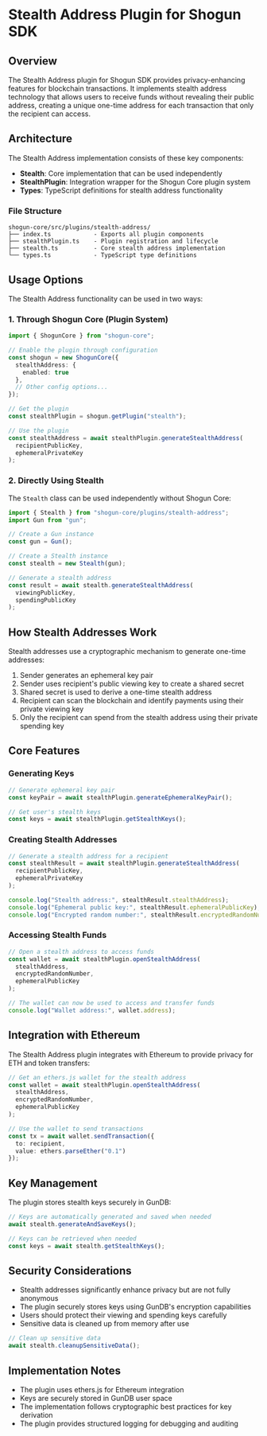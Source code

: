 # Stealth Address Plugin for Shogun SDK

## Overview

The Stealth Address plugin for Shogun SDK provides privacy-enhancing features for blockchain transactions. It implements stealth address technology that allows users to receive funds without revealing their public address, creating a unique one-time address for each transaction that only the recipient can access.

## Architecture

The Stealth Address implementation consists of these key components:

- **Stealth**: Core implementation that can be used independently
- **StealthPlugin**: Integration wrapper for the Shogun Core plugin system
- **Types**: TypeScript definitions for stealth address functionality

### File Structure

```
shogun-core/src/plugins/stealth-address/
├── index.ts            - Exports all plugin components
├── stealthPlugin.ts    - Plugin registration and lifecycle
├── stealth.ts          - Core stealth address implementation
└── types.ts            - TypeScript type definitions
```

## Usage Options

The Stealth Address functionality can be used in two ways:

### 1. Through Shogun Core (Plugin System)

```typescript
import { ShogunCore } from "shogun-core";

// Enable the plugin through configuration
const shogun = new ShogunCore({
  stealthAddress: {
    enabled: true
  },
  // Other config options...
});

// Get the plugin
const stealthPlugin = shogun.getPlugin("stealth");

// Use the plugin
const stealthAddress = await stealthPlugin.generateStealthAddress(
  recipientPublicKey,
  ephemeralPrivateKey
);
```

### 2. Directly Using Stealth

The `Stealth` class can be used independently without Shogun Core:

```typescript
import { Stealth } from "shogun-core/plugins/stealth-address";
import Gun from "gun";

// Create a Gun instance
const gun = Gun();

// Create a Stealth instance
const stealth = new Stealth(gun);

// Generate a stealth address
const result = await stealth.generateStealthAddress(
  viewingPublicKey,
  spendingPublicKey
);
```

## How Stealth Addresses Work

Stealth addresses use a cryptographic mechanism to generate one-time addresses:

1. Sender generates an ephemeral key pair
2. Sender uses recipient's public viewing key to create a shared secret
3. Shared secret is used to derive a one-time stealth address
4. Recipient can scan the blockchain and identify payments using their private viewing key
5. Only the recipient can spend from the stealth address using their private spending key

## Core Features

### Generating Keys

```typescript
// Generate ephemeral key pair
const keyPair = await stealthPlugin.generateEphemeralKeyPair();

// Get user's stealth keys
const keys = await stealthPlugin.getStealthKeys();
```

### Creating Stealth Addresses

```typescript
// Generate a stealth address for a recipient
const stealthResult = await stealthPlugin.generateStealthAddress(
  recipientPublicKey,
  ephemeralPrivateKey
);

console.log("Stealth address:", stealthResult.stealthAddress);
console.log("Ephemeral public key:", stealthResult.ephemeralPublicKey);
console.log("Encrypted random number:", stealthResult.encryptedRandomNumber);
```

### Accessing Stealth Funds

```typescript
// Open a stealth address to access funds
const wallet = await stealthPlugin.openStealthAddress(
  stealthAddress,
  encryptedRandomNumber,
  ephemeralPublicKey
);

// The wallet can now be used to access and transfer funds
console.log("Wallet address:", wallet.address);
```

## Integration with Ethereum

The Stealth Address plugin integrates with Ethereum to provide privacy for ETH and token transfers:

```typescript
// Get an ethers.js wallet for the stealth address
const wallet = await stealthPlugin.openStealthAddress(
  stealthAddress,
  encryptedRandomNumber,
  ephemeralPublicKey
);

// Use the wallet to send transactions
const tx = await wallet.sendTransaction({
  to: recipient,
  value: ethers.parseEther("0.1")
});
```

## Key Management

The plugin stores stealth keys securely in GunDB:

```typescript
// Keys are automatically generated and saved when needed
await stealth.generateAndSaveKeys();

// Keys can be retrieved when needed
const keys = await stealth.getStealthKeys();
```

## Security Considerations

- Stealth addresses significantly enhance privacy but are not fully anonymous
- The plugin securely stores keys using GunDB's encryption capabilities
- Users should protect their viewing and spending keys carefully
- Sensitive data is cleaned up from memory after use

```typescript
// Clean up sensitive data
await stealth.cleanupSensitiveData();
```

## Implementation Notes

- The plugin uses ethers.js for Ethereum integration
- Keys are securely stored in GunDB user space
- The implementation follows cryptographic best practices for key derivation
- The plugin provides structured logging for debugging and auditing 